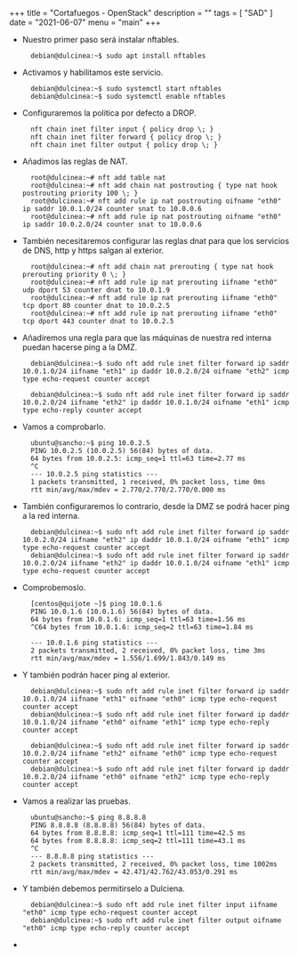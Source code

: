 +++
title = "Cortafuegos - OpenStack"
description = ""
tags = [
    "SAD"
]
date = "2021-06-07"
menu = "main"
+++

* Nuestro primer paso será instalar nftables.

        debian@dulcinea:~$ sudo apt install nftables

* Activamos y habilitamos este servicio.

        debian@dulcinea:~$ sudo systemctl start nftables
        debian@dulcinea:~$ sudo systemctl enable nftables

* Configuraremos la política por defecto a DROP.

        nft chain inet filter input { policy drop \; }
        nft chain inet filter forward { policy drop \; }
        nft chain inet filter output { policy drop \; }

* Añadimos las reglas de NAT.

        root@dulcinea:~# nft add table nat
        root@dulcinea:~# nft add chain nat postrouting { type nat hook postrouting priority 100 \; }
        root@dulcinea:~# nft add rule ip nat postrouting oifname "eth0" ip saddr 10.0.1.0/24 counter snat to 10.0.0.6
        root@dulcinea:~# nft add rule ip nat postrouting oifname "eth0" ip saddr 10.0.2.0/24 counter snat to 10.0.0.6

* También necesitaremos configurar las reglas dnat para que los servicios de DNS, http y https salgan al exterior.

        root@dulcinea:~# nft add chain nat prerouting { type nat hook prerouting priority 0 \; }
        root@dulcinea:~# nft add rule ip nat prerouting iifname "eth0" udp dport 53 counter dnat to 10.0.1.9
        root@dulcinea:~# nft add rule ip nat prerouting iifname "eth0" tcp dport 80 counter dnat to 10.0.2.5
        root@dulcinea:~# nft add rule ip nat prerouting iifname "eth0" tcp dport 443 counter dnat to 10.0.2.5

* Añadiremos una regla para que las máquinas de nuestra red interna puedan hacerse ping a la DMZ.

        debian@dulcinea:~$ sudo nft add rule inet filter forward ip saddr 10.0.1.0/24 iifname "eth1" ip daddr 10.0.2.0/24 oifname "eth2" icmp type echo-request counter accept

        debian@dulcinea:~$ sudo nft add rule inet filter forward ip saddr 10.0.2.0/24 iifname "eth2" ip daddr 10.0.1.0/24 oifname "eth1" icmp type echo-reply counter accept

* Vamos a comprobarlo.

        ubuntu@sancho:~$ ping 10.0.2.5
        PING 10.0.2.5 (10.0.2.5) 56(84) bytes of data.
        64 bytes from 10.0.2.5: icmp_seq=1 ttl=63 time=2.77 ms
        ^C
        --- 10.0.2.5 ping statistics ---
        1 packets transmitted, 1 received, 0% packet loss, time 0ms
        rtt min/avg/max/mdev = 2.770/2.770/2.770/0.000 ms

* También configuraremos lo contrario, desde la DMZ se podrá hacer ping a la red interna.

        debian@dulcinea:~$ sudo nft add rule inet filter forward ip saddr 10.0.2.0/24 iifname "eth2" ip daddr 10.0.1.0/24 oifname "eth1" icmp type echo-request counter accept
        debian@dulcinea:~$ sudo nft add rule inet filter forward ip saddr 10.0.2.0/24 iifname "eth2" ip daddr 10.0.1.0/24 oifname "eth1" icmp type echo-request counter accept


* Comprobemoslo.

        [centos@quijote ~]$ ping 10.0.1.6
        PING 10.0.1.6 (10.0.1.6) 56(84) bytes of data.
        64 bytes from 10.0.1.6: icmp_seq=1 ttl=63 time=1.56 ms
        ^C64 bytes from 10.0.1.6: icmp_seq=2 ttl=63 time=1.84 ms

        --- 10.0.1.6 ping statistics ---
        2 packets transmitted, 2 received, 0% packet loss, time 3ms
        rtt min/avg/max/mdev = 1.556/1.699/1.843/0.149 ms

* Y también podrán hacer ping al exterior.

        debian@dulcinea:~$ sudo nft add rule inet filter forward ip saddr 10.0.1.0/24 iifname "eth1" oifname "eth0" icmp type echo-request counter accept
        debian@dulcinea:~$ sudo nft add rule inet filter forward ip daddr 10.0.1.0/24 iifname "eth0" oifname "eth1" icmp type echo-reply counter accept

        debian@dulcinea:~$ sudo nft add rule inet filter forward ip saddr 10.0.2.0/24 iifname "eth2" oifname "eth0" icmp type echo-request counter accept
        debian@dulcinea:~$ sudo nft add rule inet filter forward ip daddr 10.0.2.0/24 iifname "eth0" oifname "eth2" icmp type echo-reply counter accept

* Vamos a realizar las pruebas.

        ubuntu@sancho:~$ ping 8.8.8.8
        PING 8.8.8.8 (8.8.8.8) 56(84) bytes of data.
        64 bytes from 8.8.8.8: icmp_seq=1 ttl=111 time=42.5 ms
        64 bytes from 8.8.8.8: icmp_seq=2 ttl=111 time=43.1 ms
        ^C
        --- 8.8.8.8 ping statistics ---
        2 packets transmitted, 2 received, 0% packet loss, time 1002ms
        rtt min/avg/max/mdev = 42.471/42.762/43.053/0.291 ms

* Y también debemos permitirselo a Dulciena.

        debian@dulcinea:~$ sudo nft add rule inet filter input iifname "eth0" icmp type echo-request counter accept
        debian@dulcinea:~$ sudo nft add rule inet filter output oifname "eth0" icmp type echo-reply counter accept

* 